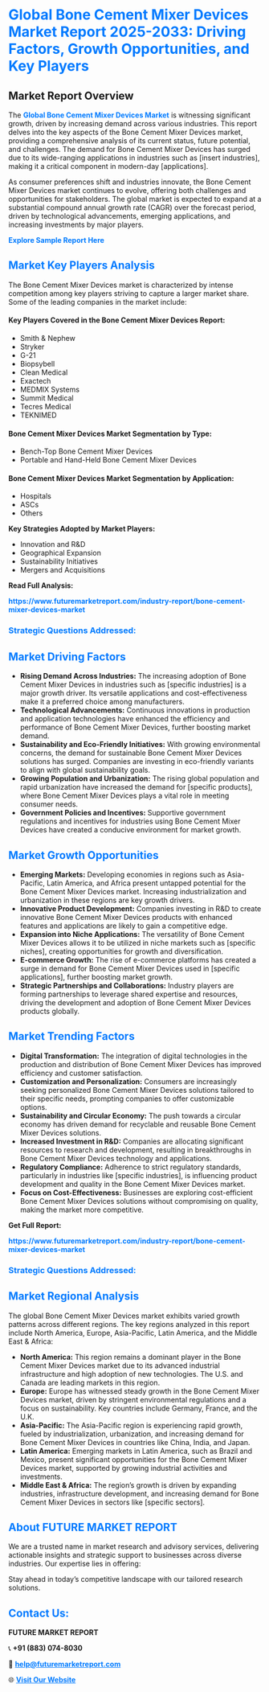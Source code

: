 <h1 style="color: #007BFF;">Global Bone Cement Mixer Devices Market Report 2025-2033: Driving Factors, Growth Opportunities, and Key Players</h1>

<section id="overview">
<h2>Market Report Overview</h2>
<p>The <a href="https://www.futuremarketreport.com/industry-report/bone-cement-mixer-devices-market" style="color: #007BFF; text-decoration: none;"><strong>Global Bone Cement Mixer Devices Market</strong></a> is witnessing significant growth, driven by increasing demand across various industries. This report delves into the key aspects of the Bone Cement Mixer Devices market, providing a comprehensive analysis of its current status, future potential, and challenges. The demand for Bone Cement Mixer Devices has surged due to its wide-ranging applications in industries such as [insert industries], making it a critical component in modern-day [applications].</p>
<p>As consumer preferences shift and industries innovate, the Bone Cement Mixer Devices market continues to evolve, offering both challenges and opportunities for stakeholders. The global market is expected to expand at a substantial compound annual growth rate (CAGR) over the forecast period, driven by technological advancements, emerging applications, and increasing investments by major players.</p>
</section>

<section id="overview">
<p><a href="https://www.futuremarketreport.com/request-sample/reportId=64048" style="color: #007BFF; text-decoration: none;"><strong>Explore Sample Report Here</strong></a></p>
</section>

<section id="key-players">
<h2 style="color: #007BFF;">Market Key Players Analysis</h2>
<p>The Bone Cement Mixer Devices market is characterized by intense competition among key players striving to capture a larger market share. Some of the leading companies in the market include:</p>
<h4>Key Players Covered in the Bone Cement Mixer Devices Report:</h4>
<ul><li>Smith &amp; Nephew</li><li>Stryker</li><li>G-21</li><li>Biopsybell</li><li>Clean Medical</li><li>Exactech</li><li>MEDMIX Systems</li><li>Summit Medical</li><li>Tecres Medical</li><li>TEKNIMED</li></ul>
<h4>Bone Cement Mixer Devices Market Segmentation by Type:</h4>
<ul><li>Bench-Top Bone Cement Mixer Devices</li><li>Portable and Hand-Held Bone Cement Mixer Devices</li></ul>

<h4>Bone Cement Mixer Devices Market Segmentation by Application:</h4>
<ul><li>Hospitals</li><li>ASCs</li><li>Others</li></ul>
<p><strong>Key Strategies Adopted by Market Players:</strong></p>
<ul>
<li>Innovation and R&D</li>
<li>Geographical Expansion</li>
<li>Sustainability Initiatives</li>
<li>Mergers and Acquisitions</li>
</ul>
</section>

<section>
<p><strong>Read Full Analysis: </strong></p><a href="https://www.futuremarketreport.com/industry-report/bone-cement-mixer-devices-market" style="color: #007BFF; text-decoration: none;"><strong>https://www.futuremarketreport.com/industry-report/bone-cement-mixer-devices-market</strong></a>
<h3 style="color: #007BFF;">Strategic Questions Addressed:</h3>
</section>

<section id="driving-factors">
<h2 style="color: #007BFF;">Market Driving Factors</h2>
<ul>
<li><strong>Rising Demand Across Industries:</strong> The increasing adoption of Bone Cement Mixer Devices in industries such as [specific industries] is a major growth driver. Its versatile applications and cost-effectiveness make it a preferred choice among manufacturers.</li>
<li><strong>Technological Advancements:</strong> Continuous innovations in production and application technologies have enhanced the efficiency and performance of Bone Cement Mixer Devices, further boosting market demand.</li>
<li><strong>Sustainability and Eco-Friendly Initiatives:</strong> With growing environmental concerns, the demand for sustainable Bone Cement Mixer Devices solutions has surged. Companies are investing in eco-friendly variants to align with global sustainability goals.</li>
<li><strong>Growing Population and Urbanization:</strong> The rising global population and rapid urbanization have increased the demand for [specific products], where Bone Cement Mixer Devices plays a vital role in meeting consumer needs.</li>
<li><strong>Government Policies and Incentives:</strong> Supportive government regulations and incentives for industries using Bone Cement Mixer Devices have created a conducive environment for market growth.</li>
</ul>
</section>

<section id="growth-opportunities">
<h2 style="color: #007BFF;">Market Growth Opportunities</h2>
<ul>
<li><strong>Emerging Markets:</strong> Developing economies in regions such as Asia-Pacific, Latin America, and Africa present untapped potential for the Bone Cement Mixer Devices market. Increasing industrialization and urbanization in these regions are key growth drivers.</li>
<li><strong>Innovative Product Development:</strong> Companies investing in R&D to create innovative Bone Cement Mixer Devices products with enhanced features and applications are likely to gain a competitive edge.</li>
<li><strong>Expansion into Niche Applications:</strong> The versatility of Bone Cement Mixer Devices allows it to be utilized in niche markets such as [specific niches], creating opportunities for growth and diversification.</li>
<li><strong>E-commerce Growth:</strong> The rise of e-commerce platforms has created a surge in demand for Bone Cement Mixer Devices used in [specific applications], further boosting market growth.</li>
<li><strong>Strategic Partnerships and Collaborations:</strong> Industry players are forming partnerships to leverage shared expertise and resources, driving the development and adoption of Bone Cement Mixer Devices products globally.</li>
</ul>
</section>

<section id="trending-factors">
<h2 style="color: #007BFF;">Market Trending Factors</h2>
<ul>
<li><strong>Digital Transformation:</strong> The integration of digital technologies in the production and distribution of Bone Cement Mixer Devices has improved efficiency and customer satisfaction.</li>
<li><strong>Customization and Personalization:</strong> Consumers are increasingly seeking personalized Bone Cement Mixer Devices solutions tailored to their specific needs, prompting companies to offer customizable options.</li>
<li><strong>Sustainability and Circular Economy:</strong> The push towards a circular economy has driven demand for recyclable and reusable Bone Cement Mixer Devices solutions.</li>
<li><strong>Increased Investment in R&D:</strong> Companies are allocating significant resources to research and development, resulting in breakthroughs in Bone Cement Mixer Devices technology and applications.</li>
<li><strong>Regulatory Compliance:</strong> Adherence to strict regulatory standards, particularly in industries like [specific industries], is influencing product development and quality in the Bone Cement Mixer Devices market.</li>
<li><strong>Focus on Cost-Effectiveness:</strong> Businesses are exploring cost-efficient Bone Cement Mixer Devices solutions without compromising on quality, making the market more competitive.</li>
</ul>
</section>

<section>
<p><strong>Get Full Report: </strong></p><a href="https://www.futuremarketreport.com/industry-report/bone-cement-mixer-devices-market" style="color: #007BFF; text-decoration: none;"><strong>https://www.futuremarketreport.com/industry-report/bone-cement-mixer-devices-market</strong></a>
<h3 style="color: #007BFF;">Strategic Questions Addressed:</h3>
</section>


<section id="regional-analysis">
<h2 style="color: #007BFF;">Market Regional Analysis</h2>
<p>The global Bone Cement Mixer Devices market exhibits varied growth patterns across different regions. The key regions analyzed in this report include North America, Europe, Asia-Pacific, Latin America, and the Middle East & Africa:</p>
<ul>
<li><strong>North America:</strong> This region remains a dominant player in the Bone Cement Mixer Devices market due to its advanced industrial infrastructure and high adoption of new technologies. The U.S. and Canada are leading markets in this region.</li>
<li><strong>Europe:</strong> Europe has witnessed steady growth in the Bone Cement Mixer Devices market, driven by stringent environmental regulations and a focus on sustainability. Key countries include Germany, France, and the U.K.</li>
<li><strong>Asia-Pacific:</strong> The Asia-Pacific region is experiencing rapid growth, fueled by industrialization, urbanization, and increasing demand for Bone Cement Mixer Devices in countries like China, India, and Japan.</li>
<li><strong>Latin America:</strong> Emerging markets in Latin America, such as Brazil and Mexico, present significant opportunities for the Bone Cement Mixer Devices market, supported by growing industrial activities and investments.</li>
<li><strong>Middle East & Africa:</strong> The region’s growth is driven by expanding industries, infrastructure development, and increasing demand for Bone Cement Mixer Devices in sectors like [specific sectors].</li>
</ul>
</section>

<footer>
<h2 style="color: #007BFF;">About FUTURE MARKET REPORT</h2>
<p>We are a trusted name in market research and advisory services, delivering actionable insights and strategic support to businesses across diverse industries. Our expertise lies in offering:</p>

<p>Stay ahead in today’s competitive landscape with our tailored research solutions.</p>

<h2 style="color: #007BFF;">Contact Us:</h2>
<p><strong>FUTURE MARKET REPORT</strong></p>
<p>📞 <strong>+91 (883) 074-8030</strong></p>
<p>📧 <strong><a href="mailto:help@futuremarketreport.com" style="color: #007BFF;">help@futuremarketreport.com</a></strong></p>
<p>🌐 <strong><a href="https://www.futuremarketreport.com/" style="color: #007BFF;">Visit Our Website</a></strong></p>
</footer>